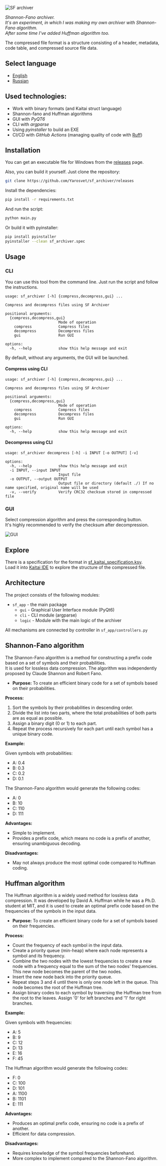 ![SF archiver](sf_app/gui/img/sf_logo.png)

_Shannon-Fano archiver. <br>
It's an experiment, in which I was making my own archiver with Shannon-Fano algorithm.<br>
After some time I've added Huffman algorithm too._

The compressed file format is a structure consisting of a header, metadata, code table, and compressed source file data.<br>

## Select language

- [English](README.md)
- [Russian](README_ru.md)

## Used technologies:
- Work with binary formats (and Kaitai struct language)
- Shannon-fano and Huffman algorithms
- GUI with _PyQT6_
- CLI with _argparse_
- Using _pyinstaller_ to build an EXE
- CI/CD with _GitHub Actions_ (managing quality of code with [Ruff](https://pypi.org/project/ruff/))

## Installation

You can get an executable file for Windows from the [releases](https://github.com/Yarosvet/sf_archiver/releases) page.

Also, you can build it yourself. Just clone the repository:

```bash
git clone https://github.com/Yarosvet/sf_archiver/releases
```

Install the dependencies:

```bash
pip install -r requirements.txt
```

And run the script:

```bash
python main.py
```

Or build it with pyinstaller:

```bash
pip install pyinstaller
pyinstaller --clean sf_archiver.spec
```

## Usage

### CLI

You can use this tool from the command line. Just run the script and follow the instructions.

```
usage: sf_archiver [-h] {compress,decompress,gui} ...

Compress and decompress files using SF Archiver

positional arguments:
  {compress,decompress,gui}
                        Mode of operation
    compress            Compress files
    decompress          Decompress files
    gui                 Run GUI

options:
  -h, --help            show this help message and exit
```

By default, without any arguments, the GUI will be launched.

#### Compress using CLI

```
usage: sf_archiver [-h] {compress,decompress,gui} ...

Compress and decompress files using SF Archiver

positional arguments:
  {compress,decompress,gui}
                        Mode of operation
    compress            Compress files
    decompress          Decompress files
    gui                 Run GUI

options:
  -h, --help            show this help message and exit
```

#### Decompress using CLI

```
usage: sf_archiver decompress [-h] -i INPUT [-o OUTPUT] [-v]

options:
  -h, --help            show this help message and exit
  -i INPUT, --input INPUT
                        Input file
  -o OUTPUT, --output OUTPUT
                        Output file or directory (default ./) If no name specified, original name will be used
  -v, --verify          Verify CRC32 checksum stored in compressed file
```

### GUI

Select compression algorithm and press the corresponding button.<br>
It's highly recommended to verify the checksum after decompression.

![GUI](screenshot.png)

## Explore

There is a specification for the format in [sf_kaitai_specification.ksy](sf_kaitai_specification.ksy).<br>
Load it into [Kaitai IDE](https://ide.kaitai.io/) to explore the structure of the compressed file.

## Architecture

The project consists of the following modules:

- `sf_app` - the main package
    - `gui` - Graphical User Interface module (PyQt6)
    - `cli` - CLI module (argparse)
    - `logic` - Module with the main logic of the archiver

All mechanisms are connected by controller in `sf_app/controllers.py`

## Shannon-Fano algorithm

The Shannon-Fano algorithm is a method for constructing a prefix code based on a set of symbols and their
probabilities.<br>
It is used for lossless data compression. The algorithm was independently proposed by Claude Shannon and Robert Fano.

- **Purpose:** To create an efficient binary code for a set of symbols based on their probabilities.

**Process:**

1. Sort the symbols by their probabilities in descending order.
2. Divide the list into two parts, where the total probabilities of both parts are as equal as possible.
3. Assign a binary digit (0 or 1) to each part.
4. Repeat the process recursively for each part until each symbol has a unique binary code.

**Example:**

Given symbols with probabilities:

- A: 0.4
- B: 0.3
- C: 0.2
- D: 0.1

The Shannon-Fano algorithm would generate the following codes:

- A: 0
- B: 10
- C: 110
- D: 111

**Advantages:**

- Simple to implement.
- Provides a prefix code, which means no code is a prefix of another, ensuring unambiguous decoding.

**Disadvantages:**

- May not always produce the most optimal code compared to Huffman coding.

## Huffman algorithm

The Huffman algorithm is a widely used method for lossless data compression. It was developed by David A. Huffman while
he was a Ph.D. student at MIT, and it is used to create an optimal prefix code based on the frequencies of the symbols
in the input data.

- **Purpose:** To create an efficient binary code for a set of symbols based on their frequencies.

**Process:**

- Count the frequency of each symbol in the input data.
- Create a priority queue (min-heap) where each node represents a symbol and its frequency.
- Combine the two nodes with the lowest frequencies to create a new node with a frequency equal to the sum of the two
  nodes' frequencies. This new node becomes the parent of the two nodes.
- Insert the new node back into the priority queue.
- Repeat steps 3 and 4 until there is only one node left in the queue. This node becomes the root of the Huffman tree.
- Assign binary codes to each symbol by traversing the Huffman tree from the root to the leaves. Assign '0' for left
  branches and '1' for right branches.

**Example:**

Given symbols with frequencies:

- A: 5
- B: 9
- C: 12
- D: 13
- E: 16
- F: 45

The Huffman algorithm would generate the following codes:

- F: 0
- C: 100
- D: 101
- A: 1100
- B: 1101
- E: 111

**Advantages:**

- Produces an optimal prefix code, ensuring no code is a prefix of another.
- Efficient for data compression.

**Disadvantages:**

- Requires knowledge of the symbol frequencies beforehand.
- More complex to implement compared to the Shannon-Fano algorithm.
